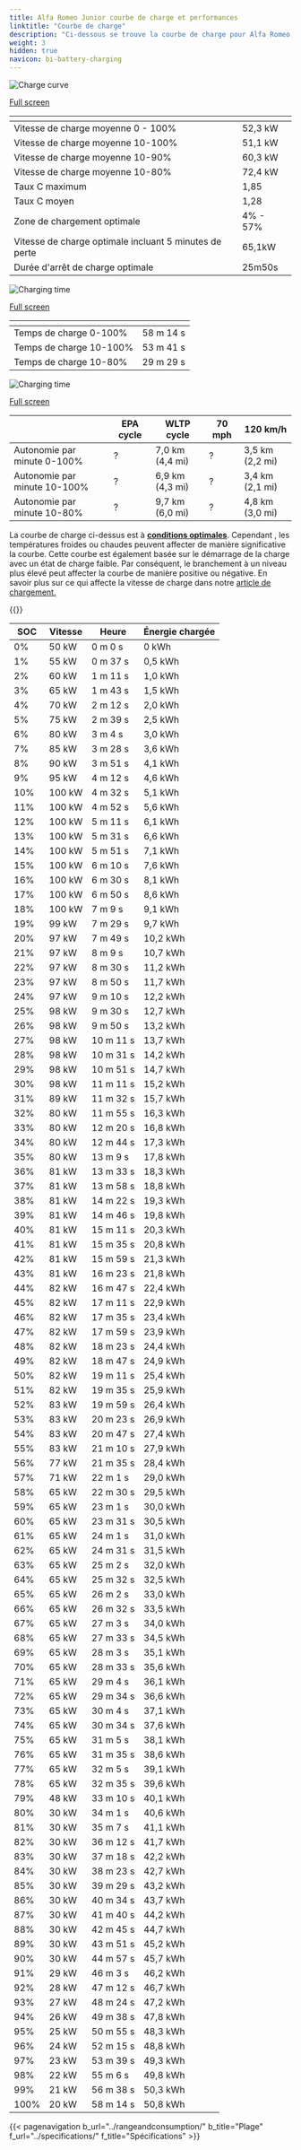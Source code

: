 ```yaml
---
title: Alfa Romeo Junior courbe de charge et performances
linktitle: "Courbe de charge"
description: "Ci-dessous se trouve la courbe de charge pour Alfa Romeo Junior, illustrant la vitesse de charge à différents niveaux de batterie. De plus, des graphiques pour l'autonomie et le temps fournissent des détails complets sur les performances de charge."
weight: 3
hidden: true
navicon: bi-battery-charging
---
```

<!-- markdownlint-disable MD033 -->
<!-- markdownlint-disable MD010 -->
<img src="/images/models/alfa_romeo/junior/junior/chargingcurve.svg" alt="Charge curve" class="img-fluid">

[Full screen](/images/models/alfa_romeo/junior/junior/chargingcurve.svg)


<div class="table-responsive">
<table class="table table-striped border">
	<thead>
		<tr>
			<th>
			</th>
			<th>
			</th>
		</tr>
	</thead>
	<tbody>
		<tr>
			<td>
				Vitesse de charge moyenne 0 - 100%
			</td>
			<td>
				52,3 kW
			</td>
		</tr>
		<tr>
			<td>
				Vitesse de charge moyenne 10-100%
			</td>
			<td>
				51,1 kW
			</td>
		</tr>
		<tr>
			<td>
				Vitesse de charge moyenne 10-90%
			</td>
			<td>
				60,3 kW
			</td>
		</tr>
		<tr>
			<td>
				Vitesse de charge moyenne 10-80%
			</td>
			<td>
				72,4 kW
			</td>
		</tr>
		<tr>
			<td>
				Taux C maximum
			</td>
			<td>
				1,85
			</td>
		</tr>
		<tr>
			<td>
				Taux C moyen
			</td>
			<td>
				1,28
			</td>
		</tr>
		<tr>
			<td>
				Zone de chargement optimale
			</td>
			<td>
				4% - 57%
			</td>
		</tr>
		<tr>
			<td>
				Vitesse de charge optimale incluant 5 minutes de perte
			</td>
			<td>
				65,1kW
			</td>
		</tr>
		<tr>
			<td>
				Durée d'arrêt de charge optimale
			</td>
			<td>
				25m50s
			</td>
		</tr>
	</tbody>
</table>
</div>
<img src="/images/models/alfa_romeo/junior/junior/chargingtime.svg" alt="Charging time" class="img-fluid">

[Full screen](/images/models/alfa_romeo/junior/junior/chargingtime.svg)
<div class="table-responsive">
<table class="table table-striped border">
	<thead>
		<tr>
			<th>
			</th>
			<th>
			</th>
		</tr>
	</thead>
	<tbody>
		<tr>
			<td>
				Temps de charge 0-100%
			</td>
			<td>
				 58 m 14 s
			</td>
		</tr>
		<tr>
			<td>
				Temps de charge 10-100%
			</td>
			<td>
				 53 m 41 s
			</td>
		</tr>
		<tr>
			<td>
				Temps de charge 10-80%
			</td>
			<td>
				 29 m 29 s
			</td>
		</tr>
	</tbody>
</table>
</div>
<img src="/images/models/alfa_romeo/junior/junior/chargerangespeed.svg" alt="Charging time" class="img-fluid">

[Full screen](/images/models/alfa_romeo/junior/junior/chargerangespeed.svg)
<div class="table-responsive">
<table class="table table-striped border">
	<thead>
		<tr>
			<th>
			</th>
			<th>
				EPA cycle
			</th>
			<th>
				WLTP cycle
			</th>
			<th>
				70 mph
			</th>
			<th>
				120 km/h
			</th>
		</tr>
	</thead>
	<tbody>
		<tr>
			<td>
				Autonomie par minute 0-100%
			</td>
			<td>
				?
			</td>
			<td>
				7,0 km (4,4 mi)
			</td>
			<td>
				?
			</td>
			<td>
				3,5 km (2,2 mi)
			</td>
		</tr>
		<tr>
			<td>
				Autonomie par minute 10-100%
			</td>
			<td>
				?
			</td>
			<td>
				6,9 km (4,3 mi)
			</td>
			<td>
				?
			</td>
			<td>
				3,4 km (2,1 mi)
			</td>
		</tr>
		<tr>
			<td>
				Autonomie par minute 10-80%
			</td>
			<td>
				?
			</td>
			<td>
				9,7 km (6,0 mi)
			</td>
			<td>
				?
			</td>
			<td>
				4,8 km (3,0 mi)
			</td>
		</tr>
	</tbody>
</table>
</div>


La courbe de charge ci-dessus est à **[conditions optimales](../../../../../technology/battery/charging/#temperature)**. Cependant , les températures froides ou chaudes peuvent affecter de manière significative la courbe. Cette courbe est également basée sur le démarrage de la charge avec un état de charge faible. Par conséquent, le branchement à un niveau plus élevé peut affecter la courbe de manière positive ou négative. En savoir plus sur ce qui affecte la vitesse de charge dans notre [article de chargement.](../../../../../technology/battery/charging/)


{{<evkxdisplayaddarticle />}}
<div class="table-responsive">
<table class="table table-striped border">
	<thead>
		<tr>
			<th>
				SOC
			</th>
			<th>
				Vitesse
			</th>
			<th>
				Heure
			</th>
			<th>
				Énergie chargée
			</th>
		</tr>
	</thead>
	<tbody>
		<tr>
			<td>
				0%
			</td>
			<td>
				50 kW
			</td>
			<td>
				 0 m 0 s
			</td>
			<td>
				0 kWh
			</td>
		</tr>
		<tr>
			<td>
				1%
			</td>
			<td>
				55 kW
			</td>
			<td>
				 0 m 37 s
			</td>
			<td>
				0,5 kWh
			</td>
		</tr>
		<tr>
			<td>
				2%
			</td>
			<td>
				60 kW
			</td>
			<td>
				 1 m 11 s
			</td>
			<td>
				1,0 kWh
			</td>
		</tr>
		<tr>
			<td>
				3%
			</td>
			<td>
				65 kW
			</td>
			<td>
				 1 m 43 s
			</td>
			<td>
				1,5 kWh
			</td>
		</tr>
		<tr>
			<td>
				4%
			</td>
			<td>
				70 kW
			</td>
			<td>
				 2 m 12 s
			</td>
			<td>
				2,0 kWh
			</td>
		</tr>
		<tr>
			<td>
				5%
			</td>
			<td>
				75 kW
			</td>
			<td>
				 2 m 39 s
			</td>
			<td>
				2,5 kWh
			</td>
		</tr>
		<tr>
			<td>
				6%
			</td>
			<td>
				80 kW
			</td>
			<td>
				 3 m 4 s
			</td>
			<td>
				3,0 kWh
			</td>
		</tr>
		<tr>
			<td>
				7%
			</td>
			<td>
				85 kW
			</td>
			<td>
				 3 m 28 s
			</td>
			<td>
				3,6 kWh
			</td>
		</tr>
		<tr>
			<td>
				8%
			</td>
			<td>
				90 kW
			</td>
			<td>
				 3 m 51 s
			</td>
			<td>
				4,1 kWh
			</td>
		</tr>
		<tr>
			<td>
				9%
			</td>
			<td>
				95 kW
			</td>
			<td>
				 4 m 12 s
			</td>
			<td>
				4,6 kWh
			</td>
		</tr>
		<tr>
			<td>
				10%
			</td>
			<td>
				100 kW
			</td>
			<td>
				 4 m 32 s
			</td>
			<td>
				5,1 kWh
			</td>
		</tr>
		<tr>
			<td>
				11%
			</td>
			<td>
				100 kW
			</td>
			<td>
				 4 m 52 s
			</td>
			<td>
				5,6 kWh
			</td>
		</tr>
		<tr>
			<td>
				12%
			</td>
			<td>
				100 kW
			</td>
			<td>
				 5 m 11 s
			</td>
			<td>
				6,1 kWh
			</td>
		</tr>
		<tr>
			<td>
				13%
			</td>
			<td>
				100 kW
			</td>
			<td>
				 5 m 31 s
			</td>
			<td>
				6,6 kWh
			</td>
		</tr>
		<tr>
			<td>
				14%
			</td>
			<td>
				100 kW
			</td>
			<td>
				 5 m 51 s
			</td>
			<td>
				7,1 kWh
			</td>
		</tr>
		<tr>
			<td>
				15%
			</td>
			<td>
				100 kW
			</td>
			<td>
				 6 m 10 s
			</td>
			<td>
				7,6 kWh
			</td>
		</tr>
		<tr>
			<td>
				16%
			</td>
			<td>
				100 kW
			</td>
			<td>
				 6 m 30 s
			</td>
			<td>
				8,1 kWh
			</td>
		</tr>
		<tr>
			<td>
				17%
			</td>
			<td>
				100 kW
			</td>
			<td>
				 6 m 50 s
			</td>
			<td>
				8,6 kWh
			</td>
		</tr>
		<tr>
			<td>
				18%
			</td>
			<td>
				100 kW
			</td>
			<td>
				 7 m 9 s
			</td>
			<td>
				9,1 kWh
			</td>
		</tr>
		<tr>
			<td>
				19%
			</td>
			<td>
				99 kW
			</td>
			<td>
				 7 m 29 s
			</td>
			<td>
				9,7 kWh
			</td>
		</tr>
		<tr>
			<td>
				20%
			</td>
			<td>
				97 kW
			</td>
			<td>
				 7 m 49 s
			</td>
			<td>
				10,2 kWh
			</td>
		</tr>
		<tr>
			<td>
				21%
			</td>
			<td>
				97 kW
			</td>
			<td>
				 8 m 9 s
			</td>
			<td>
				10,7 kWh
			</td>
		</tr>
		<tr>
			<td>
				22%
			</td>
			<td>
				97 kW
			</td>
			<td>
				 8 m 30 s
			</td>
			<td>
				11,2 kWh
			</td>
		</tr>
		<tr>
			<td>
				23%
			</td>
			<td>
				97 kW
			</td>
			<td>
				 8 m 50 s
			</td>
			<td>
				11,7 kWh
			</td>
		</tr>
		<tr>
			<td>
				24%
			</td>
			<td>
				97 kW
			</td>
			<td>
				 9 m 10 s
			</td>
			<td>
				12,2 kWh
			</td>
		</tr>
		<tr>
			<td>
				25%
			</td>
			<td>
				98 kW
			</td>
			<td>
				 9 m 30 s
			</td>
			<td>
				12,7 kWh
			</td>
		</tr>
		<tr>
			<td>
				26%
			</td>
			<td>
				98 kW
			</td>
			<td>
				 9 m 50 s
			</td>
			<td>
				13,2 kWh
			</td>
		</tr>
		<tr>
			<td>
				27%
			</td>
			<td>
				98 kW
			</td>
			<td>
				 10 m 11 s
			</td>
			<td>
				13,7 kWh
			</td>
		</tr>
		<tr>
			<td>
				28%
			</td>
			<td>
				98 kW
			</td>
			<td>
				 10 m 31 s
			</td>
			<td>
				14,2 kWh
			</td>
		</tr>
		<tr>
			<td>
				29%
			</td>
			<td>
				98 kW
			</td>
			<td>
				 10 m 51 s
			</td>
			<td>
				14,7 kWh
			</td>
		</tr>
		<tr>
			<td>
				30%
			</td>
			<td>
				98 kW
			</td>
			<td>
				 11 m 11 s
			</td>
			<td>
				15,2 kWh
			</td>
		</tr>
		<tr>
			<td>
				31%
			</td>
			<td>
				89 kW
			</td>
			<td>
				 11 m 32 s
			</td>
			<td>
				15,7 kWh
			</td>
		</tr>
		<tr>
			<td>
				32%
			</td>
			<td>
				80 kW
			</td>
			<td>
				 11 m 55 s
			</td>
			<td>
				16,3 kWh
			</td>
		</tr>
		<tr>
			<td>
				33%
			</td>
			<td>
				80 kW
			</td>
			<td>
				 12 m 20 s
			</td>
			<td>
				16,8 kWh
			</td>
		</tr>
		<tr>
			<td>
				34%
			</td>
			<td>
				80 kW
			</td>
			<td>
				 12 m 44 s
			</td>
			<td>
				17,3 kWh
			</td>
		</tr>
		<tr>
			<td>
				35%
			</td>
			<td>
				80 kW
			</td>
			<td>
				 13 m 9 s
			</td>
			<td>
				17,8 kWh
			</td>
		</tr>
		<tr>
			<td>
				36%
			</td>
			<td>
				81 kW
			</td>
			<td>
				 13 m 33 s
			</td>
			<td>
				18,3 kWh
			</td>
		</tr>
		<tr>
			<td>
				37%
			</td>
			<td>
				81 kW
			</td>
			<td>
				 13 m 58 s
			</td>
			<td>
				18,8 kWh
			</td>
		</tr>
		<tr>
			<td>
				38%
			</td>
			<td>
				81 kW
			</td>
			<td>
				 14 m 22 s
			</td>
			<td>
				19,3 kWh
			</td>
		</tr>
		<tr>
			<td>
				39%
			</td>
			<td>
				81 kW
			</td>
			<td>
				 14 m 46 s
			</td>
			<td>
				19,8 kWh
			</td>
		</tr>
		<tr>
			<td>
				40%
			</td>
			<td>
				81 kW
			</td>
			<td>
				 15 m 11 s
			</td>
			<td>
				20,3 kWh
			</td>
		</tr>
		<tr>
			<td>
				41%
			</td>
			<td>
				81 kW
			</td>
			<td>
				 15 m 35 s
			</td>
			<td>
				20,8 kWh
			</td>
		</tr>
		<tr>
			<td>
				42%
			</td>
			<td>
				81 kW
			</td>
			<td>
				 15 m 59 s
			</td>
			<td>
				21,3 kWh
			</td>
		</tr>
		<tr>
			<td>
				43%
			</td>
			<td>
				81 kW
			</td>
			<td>
				 16 m 23 s
			</td>
			<td>
				21,8 kWh
			</td>
		</tr>
		<tr>
			<td>
				44%
			</td>
			<td>
				82 kW
			</td>
			<td>
				 16 m 47 s
			</td>
			<td>
				22,4 kWh
			</td>
		</tr>
		<tr>
			<td>
				45%
			</td>
			<td>
				82 kW
			</td>
			<td>
				 17 m 11 s
			</td>
			<td>
				22,9 kWh
			</td>
		</tr>
		<tr>
			<td>
				46%
			</td>
			<td>
				82 kW
			</td>
			<td>
				 17 m 35 s
			</td>
			<td>
				23,4 kWh
			</td>
		</tr>
		<tr>
			<td>
				47%
			</td>
			<td>
				82 kW
			</td>
			<td>
				 17 m 59 s
			</td>
			<td>
				23,9 kWh
			</td>
		</tr>
		<tr>
			<td>
				48%
			</td>
			<td>
				82 kW
			</td>
			<td>
				 18 m 23 s
			</td>
			<td>
				24,4 kWh
			</td>
		</tr>
		<tr>
			<td>
				49%
			</td>
			<td>
				82 kW
			</td>
			<td>
				 18 m 47 s
			</td>
			<td>
				24,9 kWh
			</td>
		</tr>
		<tr>
			<td>
				50%
			</td>
			<td>
				82 kW
			</td>
			<td>
				 19 m 11 s
			</td>
			<td>
				25,4 kWh
			</td>
		</tr>
		<tr>
			<td>
				51%
			</td>
			<td>
				82 kW
			</td>
			<td>
				 19 m 35 s
			</td>
			<td>
				25,9 kWh
			</td>
		</tr>
		<tr>
			<td>
				52%
			</td>
			<td>
				83 kW
			</td>
			<td>
				 19 m 59 s
			</td>
			<td>
				26,4 kWh
			</td>
		</tr>
		<tr>
			<td>
				53%
			</td>
			<td>
				83 kW
			</td>
			<td>
				 20 m 23 s
			</td>
			<td>
				26,9 kWh
			</td>
		</tr>
		<tr>
			<td>
				54%
			</td>
			<td>
				83 kW
			</td>
			<td>
				 20 m 47 s
			</td>
			<td>
				27,4 kWh
			</td>
		</tr>
		<tr>
			<td>
				55%
			</td>
			<td>
				83 kW
			</td>
			<td>
				 21 m 10 s
			</td>
			<td>
				27,9 kWh
			</td>
		</tr>
		<tr>
			<td>
				56%
			</td>
			<td>
				77 kW
			</td>
			<td>
				 21 m 35 s
			</td>
			<td>
				28,4 kWh
			</td>
		</tr>
		<tr>
			<td>
				57%
			</td>
			<td>
				71 kW
			</td>
			<td>
				 22 m 1 s
			</td>
			<td>
				29,0 kWh
			</td>
		</tr>
		<tr>
			<td>
				58%
			</td>
			<td>
				65 kW
			</td>
			<td>
				 22 m 30 s
			</td>
			<td>
				29,5 kWh
			</td>
		</tr>
		<tr>
			<td>
				59%
			</td>
			<td>
				65 kW
			</td>
			<td>
				 23 m 1 s
			</td>
			<td>
				30,0 kWh
			</td>
		</tr>
		<tr>
			<td>
				60%
			</td>
			<td>
				65 kW
			</td>
			<td>
				 23 m 31 s
			</td>
			<td>
				30,5 kWh
			</td>
		</tr>
		<tr>
			<td>
				61%
			</td>
			<td>
				65 kW
			</td>
			<td>
				 24 m 1 s
			</td>
			<td>
				31,0 kWh
			</td>
		</tr>
		<tr>
			<td>
				62%
			</td>
			<td>
				65 kW
			</td>
			<td>
				 24 m 31 s
			</td>
			<td>
				31,5 kWh
			</td>
		</tr>
		<tr>
			<td>
				63%
			</td>
			<td>
				65 kW
			</td>
			<td>
				 25 m 2 s
			</td>
			<td>
				32,0 kWh
			</td>
		</tr>
		<tr>
			<td>
				64%
			</td>
			<td>
				65 kW
			</td>
			<td>
				 25 m 32 s
			</td>
			<td>
				32,5 kWh
			</td>
		</tr>
		<tr>
			<td>
				65%
			</td>
			<td>
				65 kW
			</td>
			<td>
				 26 m 2 s
			</td>
			<td>
				33,0 kWh
			</td>
		</tr>
		<tr>
			<td>
				66%
			</td>
			<td>
				65 kW
			</td>
			<td>
				 26 m 32 s
			</td>
			<td>
				33,5 kWh
			</td>
		</tr>
		<tr>
			<td>
				67%
			</td>
			<td>
				65 kW
			</td>
			<td>
				 27 m 3 s
			</td>
			<td>
				34,0 kWh
			</td>
		</tr>
		<tr>
			<td>
				68%
			</td>
			<td>
				65 kW
			</td>
			<td>
				 27 m 33 s
			</td>
			<td>
				34,5 kWh
			</td>
		</tr>
		<tr>
			<td>
				69%
			</td>
			<td>
				65 kW
			</td>
			<td>
				 28 m 3 s
			</td>
			<td>
				35,1 kWh
			</td>
		</tr>
		<tr>
			<td>
				70%
			</td>
			<td>
				65 kW
			</td>
			<td>
				 28 m 33 s
			</td>
			<td>
				35,6 kWh
			</td>
		</tr>
		<tr>
			<td>
				71%
			</td>
			<td>
				65 kW
			</td>
			<td>
				 29 m 4 s
			</td>
			<td>
				36,1 kWh
			</td>
		</tr>
		<tr>
			<td>
				72%
			</td>
			<td>
				65 kW
			</td>
			<td>
				 29 m 34 s
			</td>
			<td>
				36,6 kWh
			</td>
		</tr>
		<tr>
			<td>
				73%
			</td>
			<td>
				65 kW
			</td>
			<td>
				 30 m 4 s
			</td>
			<td>
				37,1 kWh
			</td>
		</tr>
		<tr>
			<td>
				74%
			</td>
			<td>
				65 kW
			</td>
			<td>
				 30 m 34 s
			</td>
			<td>
				37,6 kWh
			</td>
		</tr>
		<tr>
			<td>
				75%
			</td>
			<td>
				65 kW
			</td>
			<td>
				 31 m 5 s
			</td>
			<td>
				38,1 kWh
			</td>
		</tr>
		<tr>
			<td>
				76%
			</td>
			<td>
				65 kW
			</td>
			<td>
				 31 m 35 s
			</td>
			<td>
				38,6 kWh
			</td>
		</tr>
		<tr>
			<td>
				77%
			</td>
			<td>
				65 kW
			</td>
			<td>
				 32 m 5 s
			</td>
			<td>
				39,1 kWh
			</td>
		</tr>
		<tr>
			<td>
				78%
			</td>
			<td>
				65 kW
			</td>
			<td>
				 32 m 35 s
			</td>
			<td>
				39,6 kWh
			</td>
		</tr>
		<tr>
			<td>
				79%
			</td>
			<td>
				48 kW
			</td>
			<td>
				 33 m 10 s
			</td>
			<td>
				40,1 kWh
			</td>
		</tr>
		<tr>
			<td>
				80%
			</td>
			<td>
				30 kW
			</td>
			<td>
				 34 m 1 s
			</td>
			<td>
				40,6 kWh
			</td>
		</tr>
		<tr>
			<td>
				81%
			</td>
			<td>
				30 kW
			</td>
			<td>
				 35 m 7 s
			</td>
			<td>
				41,1 kWh
			</td>
		</tr>
		<tr>
			<td>
				82%
			</td>
			<td>
				30 kW
			</td>
			<td>
				 36 m 12 s
			</td>
			<td>
				41,7 kWh
			</td>
		</tr>
		<tr>
			<td>
				83%
			</td>
			<td>
				30 kW
			</td>
			<td>
				 37 m 18 s
			</td>
			<td>
				42,2 kWh
			</td>
		</tr>
		<tr>
			<td>
				84%
			</td>
			<td>
				30 kW
			</td>
			<td>
				 38 m 23 s
			</td>
			<td>
				42,7 kWh
			</td>
		</tr>
		<tr>
			<td>
				85%
			</td>
			<td>
				30 kW
			</td>
			<td>
				 39 m 29 s
			</td>
			<td>
				43,2 kWh
			</td>
		</tr>
		<tr>
			<td>
				86%
			</td>
			<td>
				30 kW
			</td>
			<td>
				 40 m 34 s
			</td>
			<td>
				43,7 kWh
			</td>
		</tr>
		<tr>
			<td>
				87%
			</td>
			<td>
				30 kW
			</td>
			<td>
				 41 m 40 s
			</td>
			<td>
				44,2 kWh
			</td>
		</tr>
		<tr>
			<td>
				88%
			</td>
			<td>
				30 kW
			</td>
			<td>
				 42 m 45 s
			</td>
			<td>
				44,7 kWh
			</td>
		</tr>
		<tr>
			<td>
				89%
			</td>
			<td>
				30 kW
			</td>
			<td>
				 43 m 51 s
			</td>
			<td>
				45,2 kWh
			</td>
		</tr>
		<tr>
			<td>
				90%
			</td>
			<td>
				30 kW
			</td>
			<td>
				 44 m 57 s
			</td>
			<td>
				45,7 kWh
			</td>
		</tr>
		<tr>
			<td>
				91%
			</td>
			<td>
				29 kW
			</td>
			<td>
				 46 m 3 s
			</td>
			<td>
				46,2 kWh
			</td>
		</tr>
		<tr>
			<td>
				92%
			</td>
			<td>
				28 kW
			</td>
			<td>
				 47 m 12 s
			</td>
			<td>
				46,7 kWh
			</td>
		</tr>
		<tr>
			<td>
				93%
			</td>
			<td>
				27 kW
			</td>
			<td>
				 48 m 24 s
			</td>
			<td>
				47,2 kWh
			</td>
		</tr>
		<tr>
			<td>
				94%
			</td>
			<td>
				26 kW
			</td>
			<td>
				 49 m 38 s
			</td>
			<td>
				47,8 kWh
			</td>
		</tr>
		<tr>
			<td>
				95%
			</td>
			<td>
				25 kW
			</td>
			<td>
				 50 m 55 s
			</td>
			<td>
				48,3 kWh
			</td>
		</tr>
		<tr>
			<td>
				96%
			</td>
			<td>
				24 kW
			</td>
			<td>
				 52 m 15 s
			</td>
			<td>
				48,8 kWh
			</td>
		</tr>
		<tr>
			<td>
				97%
			</td>
			<td>
				23 kW
			</td>
			<td>
				 53 m 39 s
			</td>
			<td>
				49,3 kWh
			</td>
		</tr>
		<tr>
			<td>
				98%
			</td>
			<td>
				22 kW
			</td>
			<td>
				 55 m 6 s
			</td>
			<td>
				49,8 kWh
			</td>
		</tr>
		<tr>
			<td>
				99%
			</td>
			<td>
				21 kW
			</td>
			<td>
				 56 m 38 s
			</td>
			<td>
				50,3 kWh
			</td>
		</tr>
		<tr>
			<td>
				100%
			</td>
			<td>
				20 kW
			</td>
			<td>
				 58 m 14 s
			</td>
			<td>
				50,8 kWh
			</td>
		</tr>
	</tbody>
</table>
</div>


{{< pagenavigation b_url="../rangeandconsumption/" b_title="Plage" f_url="../specifications/" f_title="Spécifications" >}}
